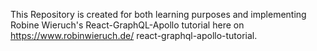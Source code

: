 This Repository is created for both learning purposes and implementing Robine Wieruch's React-GraphQL-Apollo tutorial here on https://www.robinwieruch.de/ react-graphql-apollo-tutorial.

